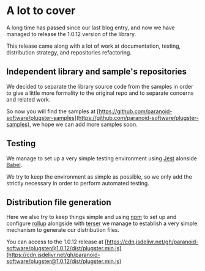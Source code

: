 # A lot to cover

A long time has passed since our last blog entry, and now we have managed to release the 1.0.12 version of the library.

This release came along with a lot of work at documentation, testing, distribution strategy, and repositories refactoring.

## Independent library and sample's repositories

We decided to separate the library source code from the samples in order to give a little more formality to the original repo and to separate concerns and related work.

So now you will find the samples at [https://github.com/paranoid-software/plugster-samples](https://github.com/paranoid-software/plugster-samples), we hope we can add more samples soon.

## Testing

We manage to set up a very simple testing environment using [Jest](https://jestjs.io/) alonside [Babel](https://babeljs.io/).

We try to keep the environment as simple as possible, so we only add the strictly necessary in order to perform automated testing.

## Distribution file generation

Here we also try to keep things simple and using [npm](https://www.npmjs.com/) to set up and configure [rollup](https://rollupjs.org/) alongside with [terser](https://github.com/terser/terser) we manage to establish a very simple mechanism to generate our distribution files.

You can access to the 1.0.12 release at [https://cdn.jsdelivr.net/gh/paranoid-software/plugster@1.0.12/dist/plugster.min.js](https://cdn.jsdelivr.net/gh/paranoid-software/plugster@1.0.12/dist/plugster.min.js)

